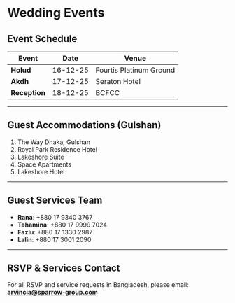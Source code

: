 # Wedding Events

## Event Schedule

| Event      | Date       | Venue                        |
|------------|------------|------------------------------|
| **Holud**      | 16-12-25   | Fourtis Platinum Ground      |
| **Akdh**       | 17-12-25   | Seraton Hotel                |
| **Reception**  | 18-12-25   | BCFCC                        |

---

## Guest Accommodations (Gulshan)

1. The Way Dhaka, Gulshan
2. Royal Park Residence Hotel
3. Lakeshore Suite
4. Space Apartments
5. Lakeshore Hotel

---

## Guest Services Team

- **Rana**: +880 17 9340 3767
- **Tahamina**: +880 17 9999 7024
- **Fazlu**: +880 17 1330 2987
- **Lalin**: +880 17 3001 2090

---

## RSVP & Services Contact

For all RSVP and service requests in Bangladesh, please email:  
**arvincia@sparrow-group.com**